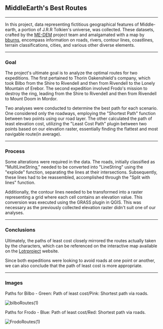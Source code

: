 ## **MiddleEarth's Best Routes**
---
In this project, data representing fictitious geographical features of Middle-earth, a portion of J.R.R Tolkien's universe, was collected. These datasets, crafted by the [ME-DEM](https://github.com/jvangeld/ME-GIS) project team and amalgamated with a map by [bburns](https://github.com/bburns/Arda), encompass information on roads, rivers, contour lines, coastlines, terrain classifications, cities, and various other diverse elements.

---
### **Goal**
The project's ultimate goal is to analyze the optimal routes for two expeditions. The first pertained to Thorin Oakenshield's company, which took Bilbo from the Shire to Rivendell and then from Rivendell to the Lonely Mountain of Erebor. The second expedition involved Frodo's mission to destroy the ring, leading from the Shire to Rivendell and then from Rivendell to Mount Doom in Mordor.
<p>
Two analyses were conducted to determine the best path for each scenario. One considered only the roadways, employing the "Shortest Path" function between two points using our road layer. The other calculated the path of least elevation cost, utilizing the "Least Cost Path" plugin between two points based on our elevation raster, essentially finding the flattest and most navigable route(in average).
  
---
### **Process**
Some alterations were required in the data. The roads, initially classified as "MultiLineString," needed to be converted into "LineString" using the "explode" function, separating the lines at their intersections. Subsequently, these lines had to be reassembled, accomplished through the "Split with lines" function.
<p>
Additionally, the contour lines needed to be transformed into a raster representing a grid where each cell contains an elevation value. This conversion was executed using the GRASS plugin in QGIS. This was necessary as the previously collected elevation raster didn't suit one of our analyses.
  
---
  
### **Conclusions**
Ultimately, the paths of least cost closely mirrored the routes actually taken by the characters, which can be referenced on the interactive map available on the [Lotrproject](http://lotrproject.com/map/) website.
<p>
Since both expeditions were looking to avoid roads at one point or another, we can also conclude that the path of least cost is more appropriate.

---

### **Images**

Paths for Bilbo -     Green: Path of least cost/Pink: Shortest path via roads.
<p>
  
![bilboRoutes(1)](https://github.com/Lorenzovagliano/GeoMiddleEarth/assets/111889654/31996a2e-e707-4e88-a6ed-6dd4053a9ba3)
<p>
Paths for Frodo -     Blue: Path of least cost/Red: Shortest path via roads.
<p>
  
![FrodoRoutes(1)](https://github.com/Lorenzovagliano/GeoMiddleEarth/assets/111889654/b2411aa4-142c-4a11-86bb-2f7f92c1e130)
